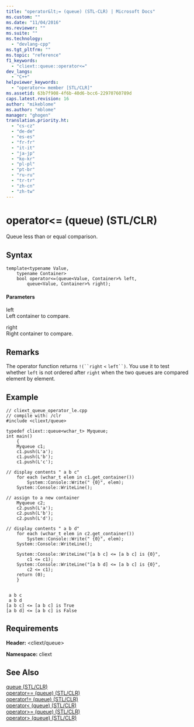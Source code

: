```yaml
---
title: "operator&lt;= (queue) (STL-CLR) | Microsoft Docs"
ms.custom: ""
ms.date: "11/04/2016"
ms.reviewer: ""
ms.suite: ""
ms.technology: 
  - "devlang-cpp"
ms.tgt_pltfrm: ""
ms.topic: "reference"
f1_keywords: 
  - "cliext::queue::operator<="
dev_langs: 
  - "C++"
helpviewer_keywords: 
  - "operator<= member [STL/CLR]"
ms.assetid: 63b7f908-4f6b-40d6-bcc6-22970760789d
caps.latest.revision: 16
author: "mikeblome"
ms.author: "mblome"
manager: "ghogen"
translation.priority.ht: 
  - "cs-cz"
  - "de-de"
  - "es-es"
  - "fr-fr"
  - "it-it"
  - "ja-jp"
  - "ko-kr"
  - "pl-pl"
  - "pt-br"
  - "ru-ru"
  - "tr-tr"
  - "zh-cn"
  - "zh-tw"
---
```

# operator&lt;= (queue) (STL/CLR)
Queue less than or equal comparison.  
  
## Syntax  
  
```  
template<typename Value,  
    typename Container>  
    bool operator<=(queue<Value, Container>% left,  
        queue<Value, Container>% right);  
```  
  
#### Parameters  
 left  
 Left container to compare.  
  
 right  
 Right container to compare.  
  
## Remarks  
 The operator function returns `!(``right` `<` `left``)`. You use it to test whether `left` is not ordered after `right` when the two queues are compared element by element.  
  
## Example  
  
```  
// cliext_queue_operator_le.cpp   
// compile with: /clr   
#include <cliext/queue>   
  
typedef cliext::queue<wchar_t> Myqueue;   
int main()   
    {   
    Myqueue c1;   
    c1.push(L'a');   
    c1.push(L'b');   
    c1.push(L'c');   
  
// display contents " a b c"   
    for each (wchar_t elem in c1.get_container())   
        System::Console::Write(" {0}", elem);   
    System::Console::WriteLine();   
  
// assign to a new container   
    Myqueue c2;   
    c2.push(L'a');   
    c2.push(L'b');   
    c2.push(L'd');   
  
// display contents " a b d"   
    for each (wchar_t elem in c2.get_container())   
        System::Console::Write(" {0}", elem);   
    System::Console::WriteLine();   
  
    System::Console::WriteLine("[a b c] <= [a b c] is {0}",   
        c1 <= c1);   
    System::Console::WriteLine("[a b d] <= [a b c] is {0}",   
        c2 <= c1);   
    return (0);   
    }  
  
```  
  
```Output  
 a b c  
 a b d  
[a b c] <= [a b c] is True  
[a b d] <= [a b c] is False  
```  
  
## Requirements  
 **Header:** \<cliext/queue>  
  
 **Namespace:** cliext  
  
## See Also  
 [queue (STL/CLR)](../dotnet/queue-stl-clr.md)   
 [operator== (queue) (STL/CLR)](../dotnet/operator-equality-queue-stl-clr.md)   
 [operator!= (queue) (STL/CLR)](../dotnet/operator-inequality-queue-stl-clr.md)   
 [operator\< (queue) (STL/CLR)](../dotnet/operator-less-than-queue-stl-clr.md)   
 [operator>= (queue) (STL/CLR)](../dotnet/operator-greater-or-equal-queue-stl-clr.md)   
 [operator> (queue) (STL/CLR)](../dotnet/operator-greater-than-queue-stl-clr.md)